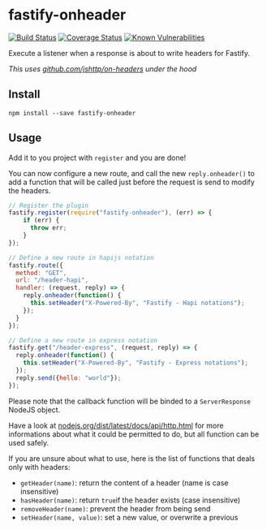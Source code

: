 # fastify-onheader

[![Build Status](https://travis-ci.org/lolo32/fastify-onheader.svg?branch=master)](https://travis-ci.org/lolo32/fastify-onheader)
[![Coverage Status](https://coveralls.io/repos/github/lolo32/fastify-onheader/badge.svg)](https://coveralls.io/github/lolo32/fastify-onheader)
[![Known Vulnerabilities](https://snyk.io/test/github/lolo32/fastify-onheader/badge.svg)](https://snyk.io/test/github/lolo32/fastify-onheader)

Execute a listener when a response is about to write headers for Fastify.

_This uses [github.com/jshttp/on-headers](https://github.com/jshttp/on-headers) under the hood_

## Install

``
npm install --save fastify-onheader
``

## Usage

Add it to you project with `register` and you are done!

You can now configure a new route, and call the new `reply.onheader()` to add a function that will be called just
before the request is send to modify the headers.

```javascript
// Register the plugin
fastify.register(require("fastify-onheader"), (err) => {
    if (err) {
      throw err;
    }
});

// Define a new route in hapijs notation
fastify.route({
  method: "GET",
  url: "/header-hapi",
  handler: (request, reply) => {
    reply.onheader(function() {
      this.setHeader("X-Powered-By", "Fastify - Hapi notations");
    });
  }
});

// Define a new route in express notation
fastify.get("/header-express", (request, reply) => {
  reply.onheader(function() {
    this.setHeader("X-Powered-By", "Fastify - Express notations");
  });
  reply.send({hello: "world"});
});
```

Please note that the callback function will be binded to a `ServerResponse` NodeJS object.
  
Have a look at
[nodejs.org/dist/latest/docs/api/http.html](https://nodejs.org/dist/latest/docs/api/http.html#http_class_http_serverresponse)
for more informations about what it could be permitted to do, but all function can be used safely.

If you are unsure about what to use, here is the list of functions that deals only with headers:

* `getHeader(name)`: return the content of a header (name is case insensitive)
* `hasHeader(name)`: return `true`if the header exists (case insensitive)
* `removeHeader(name)`: prevent the header from being send
* `setHeader(name, value)`: set a new value, or overwrite a previous
